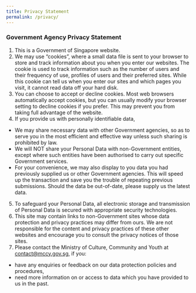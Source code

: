 ```yaml
---
title: Privacy Statement
permalink: /privacy/
---
```

### **Government Agency Privacy Statement**

1. This is a Government of Singapore website.
2. We may use “cookies”, where a small data file is sent to your browser to store and track information about you when you enter our websites. The cookie is used to track information such as the number of users and their frequency of use, profiles of users and their preferred sites. While this cookie can tell us when you enter our sites and which pages you visit, it cannot read data off your hard disk.
3. You can choose to accept or decline cookies. Most web browsers automatically accept cookies, but you can usually modify your browser setting to decline cookies if you prefer. This may prevent you from taking full advantage of the website.
4. If you provide us with personally identifiable data,
* 	 We may share necessary data with other Government agencies, so as to serve you in the most efficient and effective way unless such sharing is prohibited by law.
* 	 We will NOT share your Personal Data with non-Government entities, except where such entities have been authorised to carry out specific Government services.
* 	 For your convenience, we may also display to you data you had previously supplied us or other Government agencies. This will speed up the transaction and save you the trouble of repeating previous submissions. Should the data be out-of-date, please supply us the latest data.
5. To safeguard your Personal Data, all electronic storage and transmission of Personal Data is secured with appropriate security technologies.
6. This site may contain links to non-Government sites whose data protection and privacy practices may differ from ours. We are not responsible for the content and privacy practices of these other websites and encourage you to consult the privacy notices of those sites.
7. Please contact the Ministry of Culture, Community and Youth at [contact@mccy.gov.sg](mailto:contact@mccy.gov.sg), if you:
* 	 have any enquiries or feedback on our data protection policies and procedures,
* 	 need more information on or access to data which you have provided to us in the past.
